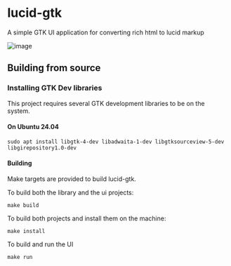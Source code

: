 # lucid-gtk
A simple GTK UI application for converting rich html to lucid markup

![image](https://github.com/user-attachments/assets/9ea0e856-12d8-44e7-af5b-12d34ea12722)


## Building from source

### Installing GTK Dev libraries

This project requires several GTK development libraries to be on the system.

#### On Ubuntu 24.04

```
sudo apt install libgtk-4-dev libadwaita-1-dev libgtksourceview-5-dev libgirepository1.0-dev
```
#### Building

Make targets are provided to build lucid-gtk.

To build both the library and the ui projects:

```
make build
```

To build both projects and install them on the machine:

```
make install
```

To build and run the UI

```
make run
```

